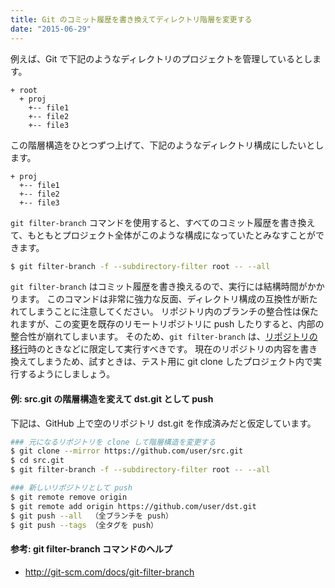 ```yaml
---
title: Git のコミット履歴を書き換えてディレクトリ階層を変更する
date: "2015-06-29"
---
```


例えば、Git で下記のようなディレクトリのプロジェクトを管理しているとします。

```
+ root
  + proj
    +-- file1
    +-- file2
    +-- file3
```

この階層構造をひとつずつ上げて、下記のようなディレクトリ構成にしたいとします。

```
+ proj
  +-- file1
  +-- file2
  +-- file3
```

`git filter-branch` コマンドを使用すると、すべてのコミット履歴を書き換えて、もともとプロジェクト全体がこのような構成になっていたとみなすことができます。

```sh
$ git filter-branch -f --subdirectory-filter root -- --all
```

`git filter-branch` はコミット履歴を書き換えるので、実行には結構時間がかかります。
このコマンドは非常に強力な反面、ディレクトリ構成の互換性が断たれてしまうことに注意してください。
リポジトリ内のブランチの整合性は保たれますが、この変更を既存のリモートリポジトリに push したりすると、内部の整合性が崩れてしまいます。
そのため、`git filter-branch` は、[リポジトリの移行](git-relocate-repository.html)時のときなどに限定して実行すべきです。
現在のリポジトリの内容を書き換えてしまうため、試すときは、テスト用に git clone したプロジェクト内で実行するようにしましょう。


#### 例: src.git の階層構造を変えて dst.git として push
下記は、GitHub 上で空のリポジトリ dst.git を作成済みだと仮定しています。

```sh
### 元になるリポジトリを clone して階層構造を変更する
$ git clone --mirror https://github.com/user/src.git
$ cd src.git
$ git filter-branch -f --subdirectory-filter root -- --all

### 新しいリポジトリとして push
$ git remote remove origin
$ git remote add origin https://github.com/user/dst.git
$ git push --all  （全ブランチを push）
$ git push --tags （全タグを push）
```

#### 参考: git filter-branch コマンドのヘルプ

* http://git-scm.com/docs/git-filter-branch
